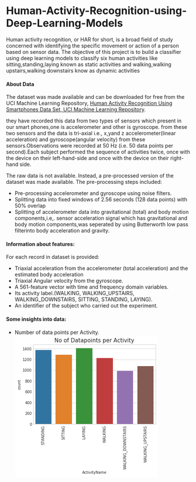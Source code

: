 # Human-Activity-Recognition-using-Deep-Learning-Models
<p> Human activity recognition, or HAR for short, is a broad field of study concerned with identifying the specific movement or action of a person based on sensor data. The objective of this project is to build a classifier using deep learning models to classify six human
activities like sitting,standing,laying known as static activities and walking,walking upstairs,walking downstairs know as dynamic activities</p>
<h4> About Data </h4>
<p>The dataset was made available and can be downloaded for free from the UCI Machine Learning Repository,
<a href="https://archive.ics.uci.edu/ml/datasets/human+activity+recognition+using+smartphones">Human Activity Recognition Using Smartphones Data Set, UCI Machine Learning Repository</a>.</p>
<p>they have recorded this data from two types of sensors which present in our smart phones,one is accelerometer and other is gyroscope.
 from these two sensors and the data is tri-axial i.e., x,yand z accelerometer(linear acceleration) and gyroscope(angular velocity) from these sensors.Observations were recorded at 50 Hz (i.e. 50 data points per second).Each subject performed the sequence of activities twice, once with the device on their left-hand-side and once with the device on their right-hand side.</p>
 <p>The raw data is not available. Instead, a pre-processed version of the dataset was made available. The pre-processing steps included:</p>
 <ul>
  <li>Pre-processing accelerometer and gyroscope using noise filters.</li>
  <li>Splitting data into fixed windows of 2.56 seconds (128 data points) with 50% overlap</li>
  <li>Splitting of accelerometer data into gravitational (total) and body motion components,i.e,. sensor acceleration signal which has gravitational and body motion components,was seperated by using Butterworth low pass filterinto body acceleration and gravity.</li>
 </ul>
 <h4>Information about features:</h4>
 <p>For each record in dataset is provided:
  <ul>
    <li>Triaxial acceleration from the accelerometer (total acceleration) and the estimated body acceleration</li>
    <li>Triaxial Angular velocity from the gyroscope.</li>
    <li>A 561-feature vector with time and frequency domain variables.</li>
    <li>Its activity label.(WALKING, WALKING_UPSTAIRS, WALKING_DOWNSTAIRS, SITTING, STANDING, LAYING).</li>
    <li>An identifier of the subject who carried out the experiment.</li>
  </ul>
  <h4>Some insights into data:</h4>
  <p>
  <ul>
    <li> Number of data points per Activity.</li>
    <img src="img1.png" alt="Number of DataPoints per activity">
    
    
  
 
  
